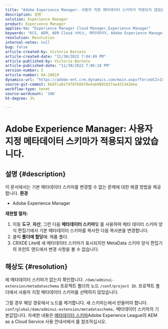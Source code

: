 ```yaml
---
title: "Adobe Experience Manager: 사용자 지정 메타데이터 스키마가 적용되지 않았습니다."
description: 설명
solution: Experience Manager
product: Experience Manager
applies-to: "Experience Manager Cloud Manager,Experience Manager"
keywords: "KCS, AEM, AEM Cloud 서비스, 메타데이터, Adobe Experience Manager"
resolution: Resolution
internal-notes: null
bug: false
article-created-by: Victoria Barnato
article-created-date: "11/30/2022 7:04:49 PM"
article-published-by: Victoria Barnato
article-published-date: "11/30/2022 7:06:18 PM"
version-number: 5
article-number: KA-20819
dynamics-url: "https://adobe-ent.crm.dynamics.com/main.aspx?forceUCI=1&pagetype=entityrecord&etn=knowledgearticle&id=179ec9d7-e170-ed11-9561-6045bd006a22"
source-git-commit: 8bdfca81f4f8fb6678e4ab989102fae4253420ee
workflow-type: tm+mt
source-wordcount: '186'
ht-degree: 3%

---
```


# Adobe Experience Manager: 사용자 지정 메타데이터 스키마가 적용되지 않았습니다.

## 설명 {#description}


이 문서에서는 기본 메타데이터 스키마를 변경할 수 없는 문제에 대한 해결 방법을 제공합니다.
<b>환경</b>
- Adobe Experience Manager

<b>재현할 절차:</b>
1. 이동 <b>도구</b>, <b>자산</b>, 그런 다음 <b>메타데이터 스키마</b>및 를 사용하여 메타 데이터 스키마 양식 편집기에서 기본 메타데이터 스키마를 복사한 다음 복사본을 변경합니다.
2. 클릭 <b>폴더에 할당</b>예: 제품 폴더.
3. CRXDE Lite에 새 메타데이터 스키마가 표시되지만 MetaData 스키마 양식 편집기의 프런트 엔드에서 변경 사항을 볼 수 없습니다.



## 해상도 {#resolution}


에 메타데이터 스키마가 없는지 확인합니다. `/dam/adminui-extension/metadataschema` 프로젝트 폴더의 노드 `/conf/project ID`. 프로젝트 폴더에서 사용자 지정 메타데이터 스키마를 선택하지 않았습니다.

그럴 경우 해당 경로에서 노드를 제거합니다. 새 스키마는에서 만들어야 합니다. `conf/global/dam/adminui-extension/metadataschema,` 메타데이터 스키마의 기본값입니다. 자세한 내용은 [메타데이터 스키마](https://experienceleague.adobe.com/docs/experience-manager-cloud-service/content/assets/manage/metadata-schemas.html)Adobe Experience League의 AEM as a Cloud Service 사용 안내서에서 를 참조하십시오.
